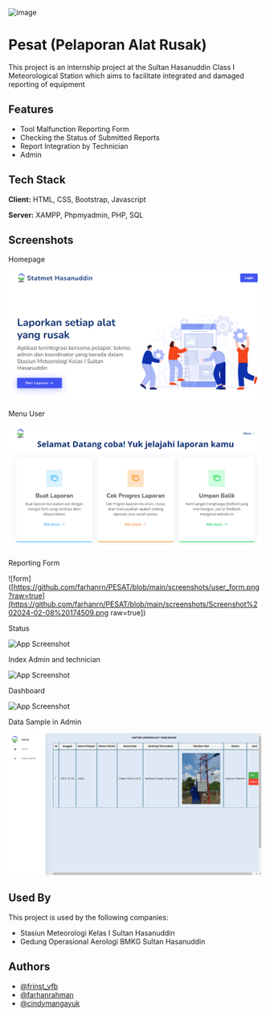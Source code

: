 ![image](https://github.com/farhanrn/PESAT/assets/85650579/697b9103-fe58-437c-b302-b787ef6d64ba)
# Pesat (Pelaporan Alat Rusak)

This project is an internship project at the Sultan Hasanuddin Class I Meteorological Station which aims to facilitate integrated and damaged reporting of equipment


## Features

- Tool Malfunction Reporting Form
- Checking the Status of Submitted Reports
- Report Integration by Technician
- Admin

## Tech Stack

**Client:** HTML, CSS, Bootstrap, Javascript

**Server:** XAMPP, Phpmyadmin, PHP, SQL


## Screenshots

Homepage

![App Screenshot](https://github.com/farhanrn/PESAT/blob/main/screenshots/Screenshot%202024-02-08%20174309.png?raw=true)

Menu User

![Menu](https://github.com/farhanrn/PESAT/blob/main/screenshots/Screenshot%202024-02-08%20174428.png?raw=true)

Reporting Form

![form]([https://github.com/farhanrn/PESAT/blob/main/screenshots/user_form.png?raw=true](https://github.com/farhanrn/PESAT/blob/main/screenshots/Screenshot%202024-02-08%20174509.png 
 raw=true])


Status

![App Screenshot]([https://github.com/farhanrn/PESAT/blob/main/screenshots/status.png?raw=true](https://github.com/farhanrn/PESAT/blob/main/screenshots/Screenshot%202024-02-08%20175105.png?raw=true))

Index Admin and technician

![App Screenshot]((https://github.com/farhanrn/PESAT/blob/main/screenshots/Screenshot%202024-02-08%20175506.png?raw=true))

Dashboard

![App Screenshot]()

Data Sample in Admin

![](https://github.com/farhanrn/PESAT/blob/main/screenshots/admin.png?raw=true)
## Used By

This project is used by the following companies:

- Stasiun Meteorologi Kelas I Sultan Hasanuddin
- Gedung Operasional Aerologi BMKG Sultan Hasanuddin

## Authors

- [@frinst_yfb](https://github.com/frinst21)
- [@farhanrahman](https://github.com/farhanrn)
- [@cindymangayuk](https://www.linkedin.com/in/cindy-mangayuk-212505231/)


